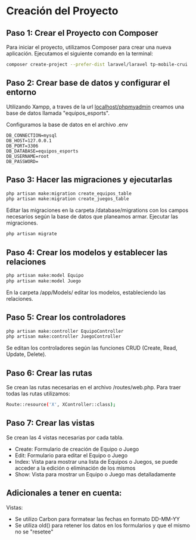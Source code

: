 # Creación del Proyecto

## Paso 1: Crear el Proyecto con Composer

Para iniciar el proyecto, utilizamos Composer para crear una nueva aplicación. Ejecutamos el siguiente comando en la terminal:

```bash
composer create-project --prefer-dist laravel/laravel tp-mobile-crui
```

## Paso 2: Crear base de datos y configurar el entorno

Utilizando Xampp, a traves de la url [localhost/phpmyadmin](localhost/phpmyadmin) creamos una base de datos llamada "equipos_esports".

Configuramos la base de datos en el archivo .env

```
DB_CONNECTION=mysql
DB_HOST=127.0.0.1
DB_PORT=3306
DB_DATABASE=equipos_esports
DB_USERNAME=root
DB_PASSWORD=
```

## Paso 3: Hacer las migraciones y ejecutarlas

```bash
php artisan make:migration create_equipos_table
php artisan make:migration create_juegos_table
```

Editar las migraciones en la carpeta /database/migrations con los campos necesarios según la base de datos que planeamos armar.
Ejecutar las migraciones.

```bash
php artisan migrate
```

## Paso 4: Crear los modelos y establecer las relaciones

```bash
php artisan make:model Equipo
php artisan make:model Juego
```

En la carpeta /app/Models/ editar los modelos, estableciendo las relaciones.

## Paso 5: Crear los controladores

```bash
php artisan make:controller EquipoController
php artisan make:controller JuegoController
```

Se editan los controladores según las funciones CRUD (Create, Read, Update, Delete).

## Paso 6: Crear las rutas

Se crean las rutas necesarias en el archivo /routes/web.php.
Para traer todas las rutas utilizamos:

```bash
Route::resource('X', XController::class);
```

## Paso 7: Crear las vistas

Se crean las 4 vistas necesarias por cada tabla.

- Create: Formulario de creación de Equipo o Juego
- Edit: Formulario para editar el Equipo o Juego
- Index: Vista para mostrar una lista de Equipos o Juegos, se puede acceder a la edición o eliminación de los mismos
- Show: Vista para mostrar un Equipo o Juego mas detalladamente

## Adicionales a tener en cuenta:

Vistas:

-   Se utilizo Carbon para formatear las fechas en formato DD-MM-YY
-   Se utiliza old() para retener los datos en los formularios y que el mismo no se "resetee"
